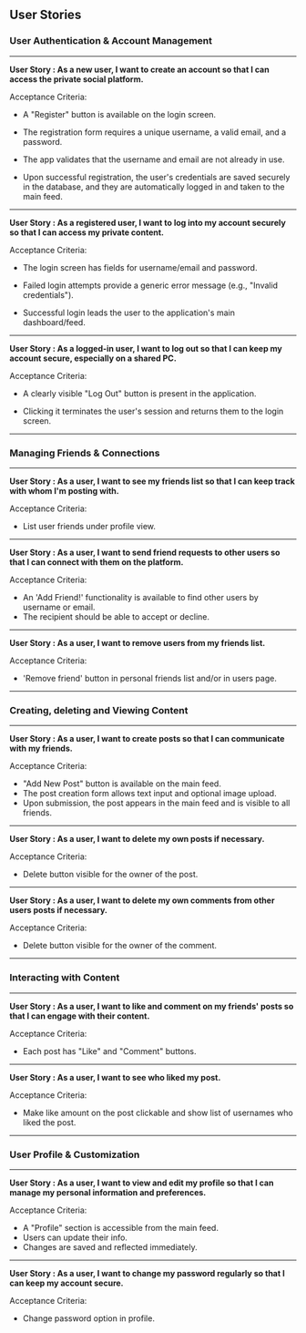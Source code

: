 
## User Stories

### User Authentication & Account Management

---

**User Story : As a new user, I want to create an account so that I can access the private social platform.**

Acceptance Criteria:

*   A "Register" button is available on the login screen.

*   The registration form requires a unique username, a valid email, and a password.

*   The app validates that the username and email are not already in use.

*   Upon successful registration, the user's credentials are saved securely in the database, and they are automatically logged in and taken to the main feed.

---

**User Story : As a registered user, I want to log into my account securely so that I can access my private content.**

Acceptance Criteria:

*    The login screen has fields for username/email and password.

*    Failed login attempts provide a generic error message (e.g., "Invalid credentials").

*    Successful login leads the user to the application's main dashboard/feed.

---

**User Story : As a logged-in user, I want to log out so that I can keep my account secure, especially on a shared PC.**

Acceptance Criteria:

*    A clearly visible "Log Out" button is present in the application.

*    Clicking it terminates the user's session and returns them to the login screen.

---

### Managing Friends & Connections

---

**User Story : As a user, I want to see my friends list so that I can keep track with whom I'm posting with.**

Acceptance Criteria:

*   List user friends under profile view.


---

**User Story : As a user, I want to send friend requests to other users so that I can connect with them on the platform.**

Acceptance Criteria:

*   An 'Add Friend!' functionality is available to find other users by username or email.
*   The recipient should be able to accept or decline.

---

**User Story : As a user, I want to remove users from my friends list.**

Acceptance Criteria:

*   'Remove friend' button in personal friends list and/or in users page.

---


### Creating, deleting and Viewing Content

---

**User Story : As a user, I want to create posts so that I can communicate with my friends.**

Acceptance Criteria:

*   "Add New Post" button is available on the main feed.
*   The post creation form allows text input and optional image upload.
*   Upon submission, the post appears in the main feed and is visible to all friends.

---

**User Story : As a user, I want to delete my own posts if necessary.**

Acceptance Criteria:
*   Delete button visible for the owner of the post.

---

**User Story : As a user, I want to delete my own comments from other users posts if necessary.**

Acceptance Criteria:
*   Delete button visible for the owner of the comment.

---

### Interacting with Content

---

**User Story : As a user, I want to like and comment on my friends' posts so that I can engage with their content.**

Acceptance Criteria:
*   Each post has "Like" and "Comment" buttons.

---

**User Story : As a user, I want to see who liked my post.**

Acceptance Criteria:
*   Make like amount on the post clickable and show list of usernames who liked the post.

---

### User Profile & Customization

---

**User Story : As a user, I want to view and edit my profile so that I can manage my personal information and preferences.**

Acceptance Criteria:
*  A "Profile" section is accessible from the main feed.
*  Users can update their info.
*  Changes are saved and reflected immediately.

---

**User Story : As a user, I want to change my password regularly so that I can keep my account secure.**

Acceptance Criteria:
*   Change password option in profile.


